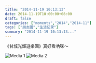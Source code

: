 ```yaml
---
title: "2014-11-19 10:13:13"
date: 2014-11-19T10:00:00+08:00
draft: false
categories: ["moments","2014","2014-11"]
tags: ["朋友圈","生活记录"]
summary: "2014-11-19 10:13:13..."
---
```


《甘城光輝遊樂園》真好看吶咪～

![Media 1](/Moments/photos/2014-11-19/201411191013130.jpg)
![Media 2](/Moments/photos/2014-11-19/201411191013131.jpg)

